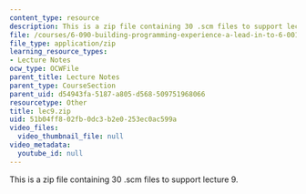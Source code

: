 ```yaml
---
content_type: resource
description: This is a zip file containing 30 .scm files to support lecture 9.
file: /courses/6-090-building-programming-experience-a-lead-in-to-6-001-january-iap-2005/51b04ff802fb0dc3b2e0253ec0ac599a_lec9.zip
file_type: application/zip
learning_resource_types:
- Lecture Notes
ocw_type: OCWFile
parent_title: Lecture Notes
parent_type: CourseSection
parent_uid: d54943fa-5187-a805-d568-509751968066
resourcetype: Other
title: lec9.zip
uid: 51b04ff8-02fb-0dc3-b2e0-253ec0ac599a
video_files:
  video_thumbnail_file: null
video_metadata:
  youtube_id: null
---
```

This is a zip file containing 30 .scm files to support lecture 9.

